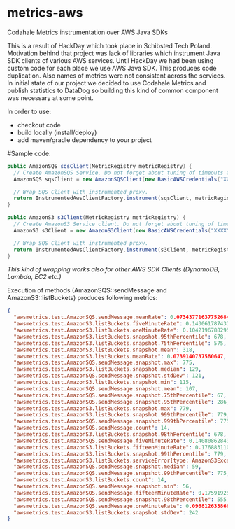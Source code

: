 # metrics-aws
Codahale Metrics instrumentation over AWS Java SDKs

This is a result of HackDay which took place in Schibsted Tech Poland. Motivation behind that project was lack of libraries which instrument Java SDK clients of various AWS services. Until HackDay we had been using custom code for each place we use AWS Java SDK. This produces code duplication. Also names of metrics were not consistent across the services. In initial state of our project we decided to use Codahale Metrics and publish statistics to DataDog so building this kind of common component was necessary at some point.

In order to use:
- checkout code
- build locally (install/deploy)
- add maven/gradle dependency to your project


#Sample code:

```java
public AmazonSQS sqsClient(MetricRegistry metricRegistry) {
  // Create AmazonSQS Service. Do not forget about tuning of timeouts and other connection options.
  AmazonSQS sqsClient = new AmazonSQSClient(new BasicAWSCredentials("XXXX", "XXX"));

  // Wrap SQS Client with instrumented proxy.
  return InstrumentedAwsClientFactory.instrument(sqsClient, metricRegistry, "awsmetris.test");
}
```

```java
public AmazonS3 s3Client(MetricRegistry metricRegistry) {
  // Create AmazonS3 Service client. Do not forget about tuning of timeouts and other connection options.
  AmazonS3 s3Client = new AmazonS3Client(new BasicAWSCredentials("XXXX", "XXXX"));

  // Wrap SQS Client with instrumented proxy.
  return InstrumentedAwsClientFactory.instrument(s3Client, metricRegistry, "awsmetrics.test");
}
```

_This kind of wrapping works also for other AWS SDK Clients (DynamoDB, Lambda, EC2 etc.)_

Execution of methods (AmazonSQS::sendMessage and AmazonS3::listBuckets) produces following metrics:

```json
{
  "awsmetrics.test.AmazonSQS.sendMessage.meanRate": 0.07343771637752684,
  "awsmetrics.test.AmazonS3.listBuckets.fiveMinuteRate": 0.1430617874373131,
  "awsmetrics.test.AmazonS3.listBuckets.oneMinuteRate": 0.10421967882953519,
  "awsmetrics.test.AmazonS3.listBuckets.snapshot.95thPercentile": 678,
  "awsmetrics.test.AmazonS3.listBuckets.snapshot.75thPercentile": 575,
  "awsmetrics.test.AmazonS3.listBuckets.snapshot.mean": 318,
  "awsmetrics.test.AmazonS3.listBuckets.meanRate": 0.0739140737580647,
  "awsmetrics.test.AmazonSQS.sendMessage.snapshot.max": 775,
  "awsmetrics.test.AmazonS3.listBuckets.snapshot.median": 129,
  "awsmetrics.test.AmazonSQS.sendMessage.snapshot.stdDev": 121,
  "awsmetrics.test.AmazonS3.listBuckets.snapshot.min": 115,
  "awsmetrics.test.AmazonSQS.sendMessage.snapshot.mean": 107,
  "awsmetrics.test.AmazonSQS.sendMessage.snapshot.75thPercentile": 67,
  "awsmetrics.test.AmazonSQS.sendMessage.snapshot.95thPercentile": 286,
  "awsmetrics.test.AmazonS3.listBuckets.snapshot.max": 779,
  "awsmetrics.test.AmazonS3.listBuckets.snapshot.999thPercentile": 779,
  "awsmetrics.test.AmazonSQS.sendMessage.snapshot.999thPercentile": 775,
  "awsmetrics.test.AmazonSQS.sendMessage.count": 14,
  "awsmetrics.test.AmazonS3.listBuckets.snapshot.98thPercentile": 678,
  "awsmetrics.test.AmazonSQS.sendMessage.fiveMinuteRate": 0.14080862843823982,
  "awsmetrics.test.AmazonS3.listBuckets.fifteenMinuteRate": 0.1768831100872197,
  "awsmetrics.test.AmazonS3.listBuckets.snapshot.99thPercentile": 779,
  "awsmetrics.test.AmazonS3.listBuckets.serviceError[type: AmazonS3Exception, status: 403, errorCode: InvalidAccessKeyId]": 3,
  "awsmetrics.test.AmazonSQS.sendMessage.snapshot.median": 59,
  "awsmetrics.test.AmazonSQS.sendMessage.snapshot.99thPercentile": 775,
  "awsmetrics.test.AmazonS3.listBuckets.count": 14,
  "awsmetrics.test.AmazonSQS.sendMessage.snapshot.min": 56,
  "awsmetrics.test.AmazonSQS.sendMessage.fifteenMinuteRate": 0.1759192523035507,
  "awsmetrics.test.AmazonSQS.sendMessage.snapshot.98thPercentile": 555,
  "awsmetrics.test.AmazonSQS.sendMessage.oneMinuteRate": 0.09681263386846231,
  "awsmetrics.test.AmazonS3.listBuckets.snapshot.stdDev": 242
}
```


